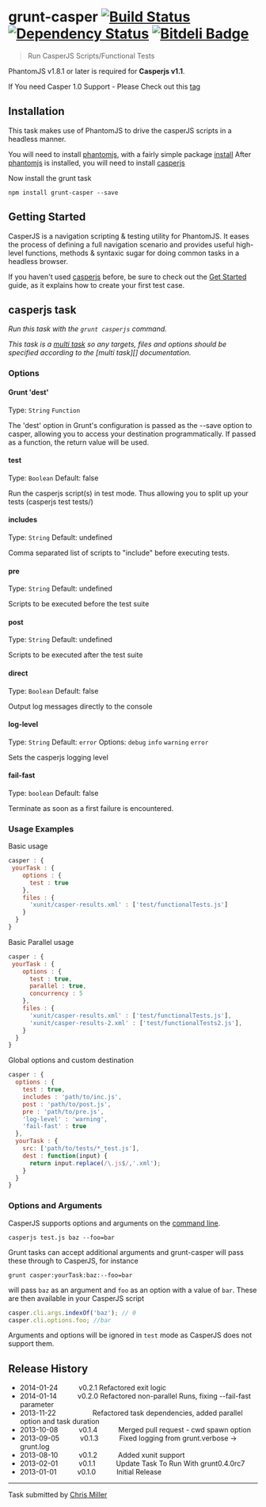 # grunt-casper [![Build Status](https://secure.travis-ci.org/iamchrismiller/grunt-casper.png?branch=master)](http://travis-ci.org/iamchrismiller/grunt-casper)  [![Dependency Status](https://david-dm.org/iamchrismiller/grunt-casper.png)](https://david-dm.org/iamchrismiller/grunt-casper.png)  [![Bitdeli Badge](https://d2weczhvl823v0.cloudfront.net/iamchrismiller/grunt-casper/trend.png)](https://bitdeli.com/free "Bitdeli Badge")

> Run CasperJS Scripts/Functional Tests

PhantomJS v1.8.1 or later is required for **Casperjs v1.1**.

If You need Casper 1.0 Support - Please Check out this [tag](https://github.com/iamchrismiller/grunt-casper/tree/1.0)

## Installation

This task makes use of PhantomJS to drive the casperJS scripts in a headless manner.

You will need to install [phantomjs](http://phantomjs.org/), with a fairly simple package [install](http://phantomjs.org/download.html)
After [phantomjs](http://phantomjs.org/) is installed, you will need to install [casperjs](http://casperjs.org/installation.html)

Now install the grunt task

```shell
npm install grunt-casper --save
```

## Getting Started

CasperJS is a navigation scripting & testing utility for PhantomJS. It eases the process of defining a full navigation scenario and provides useful high-level functions, methods & syntaxic sugar for doing common tasks in a headless browser.

If you haven't used [casperjs](http://casperjs.org/) before, be sure to check out the [Get Started](http://casperjs.org/quickstart.html) guide, as it explains how to create your first test case.


## casperjs task
_Run this task with the `grunt casperjs` command._

_This task is a [multi task](https://github.com/gruntjs/grunt/wiki/Configuring-tasks) so any targets, files and options should be specified according to the [multi task][] documentation._

### Options

#### Grunt 'dest'
Type: `String` `Function`

The 'dest' option in Grunt's configuration is passed as the --save option to casper, allowing you to access
   your destination programmatically. If passed as a function, the return value will be used.

#### test
Type: `Boolean`
Default: false

Run the casperjs script(s) in test mode. Thus allowing you to split up your tests (casperjs test tests/)

#### includes
Type: `String`
Default: undefined

Comma separated list of scripts to "include" before executing tests.

#### pre
Type: `String`
Default: undefined

Scripts to be executed before the test suite

#### post
Type: `String`
Default: undefined

Scripts to be executed after the test suite

#### direct
Type: `Boolean`
Default: false

Output log messages directly to the console

#### log-level
Type: `String`
Default: `error`
Options: `debug` `info` `warning` `error`

Sets the casperjs logging level

#### fail-fast
Type: `boolean`
Default: false

Terminate as soon as a first failure is encountered.

### Usage Examples

Basic usage
```js
casper : {
 yourTask : {
    options : {
      test : true
    },
    files : {
      'xunit/casper-results.xml' : ['test/functionalTests.js']
    }
  }
}
```

Basic Parallel usage
```js
casper : {
 yourTask : {
    options : {
      test : true,
      parallel : true,
      concurrency : 5
    },
    files : {
      'xunit/casper-results.xml' : ['test/functionalTests.js'],
      'xunit/casper-results-2.xml' : ['test/functionalTests2.js'],
    }
  }
}
```

Global options and custom destination

```js
casper : {
  options : {
    test : true,
    includes : 'path/to/inc.js',
    post : 'path/to/post.js',
    pre : 'path/to/pre.js',
    'log-level' : 'warning',
    'fail-fast' : true
  },
  yourTask : {
    src: ['path/to/tests/*_test.js'],
    dest : function(input) {
      return input.replace(/\.js$/,'.xml');
    }
  }
}
```

### Options and Arguments
CasperJS supports options and arguments on the [command line](http://docs.casperjs.org/en/latest/cli.html).

`casperjs test.js baz --foo=bar`

Grunt tasks can accept additional arguments and grunt-casper will pass these through to CasperJS, for instance

`grunt casper:yourTask:baz:--foo=bar`

will pass `baz` as an argument and `foo` as an option with a value of `bar`.  These are then available in your CasperJS script 

```js
casper.cli.args.indexOf('baz'); // 0
casper.cli.options.foo; //bar
```

Arguments and options will be ignored in `test` mode as CasperJS does not support them.

## Release History

 * 2014-01-24   v0.2.1   Refactored exit logic
 * 2014-01-14   v0.2.0   Refactored non-parallel Runs, fixing --fail-fast parameter   
 * 2013-11-22            Refactored task dependencies, added parallel option and task duration
 * 2013-10-08   v0.1.4   Merged pull request - cwd spawn option
 * 2013-09-05   v0.1.3   Fixed logging from grunt.verbose -> grunt.log
 * 2013-08-10   v0.1.2   Added xunit support
 * 2013-02-01   v0.1.1   Update Task To Run With grunt0.4.0rc7
 * 2013-01-01   v0.1.0   Initial Release

---

Task submitted by [Chris Miller](http://chris-miller.me)
